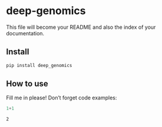 deep-genomics
================

<!-- WARNING: THIS FILE WAS AUTOGENERATED! DO NOT EDIT! -->

This file will become your README and also the index of your
documentation.

## Install

``` sh
pip install deep_genomics
```

## How to use

Fill me in please! Don’t forget code examples:

``` python
1+1
```

    2
